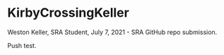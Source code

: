 # KirbyCrossingKeller
Weston Keller, SRA Student, July 7, 2021 - SRA GitHub repo submission.

Push test.
